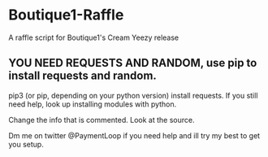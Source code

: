 # Boutique1-Raffle
A raffle script for Boutique1's Cream Yeezy release

## YOU NEED REQUESTS AND RANDOM, use pip to install requests and random.
pip3 (or pip, depending on your python version) install requests. If you still need help, look up installing modules with python.

Change the info that is commented. Look at the source.

Dm me on twitter @PaymentLoop if you need help and ill try my best to get you setup.
